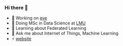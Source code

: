 ### Hi there 👋

- 🔭 Working on [eve](https://github.com/lf-edge/eve)
- 🌱 Doing MSc in Data Science at [LMU](https://www.lmu.de/en/index.html)
- 🎒 Learning about Federated Learning
- 💬 Ask me about Internet of Things, Machine Learning
- ⚡ [website](http://uncledecart.github.io/)
<!--
**uncleDecart/uncleDecart** is a ✨ _special_ ✨ repository because its `README.md` (this file) appears on your GitHub profile.

Here are some ideas to get you started:

- 🔭 I’m currently working on ...
- 🌱 I’m currently learning ...
- 👯 I’m looking to collaborate on ...
- 🤔 I’m looking for help with ...
- 💬 Ask me about ...
- 📫 How to reach me: ...
- 😄 Pronouns: ...
- ⚡ Fun fact: ...
-->
